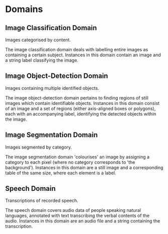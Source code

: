 # Domains
## Image Classification Domain
Images categorised by content.

The image classification domain deals with labelling entire images as containing a certain subject. Instances in this
domain contain an image and a string label classifying the image.


## Image Object-Detection Domain
Images containing multiple identified objects.

The image object-detection domain pertains to finding regions of still images which contain identifiable objects.
Instances in this domain consist of an image and a set of regions (either axis-aligned boxes or polygons), each with
an accompanying label, identifying the detected objects within the image.


## Image Segmentation Domain
Images segmented by category.

The image segmentation domain 'colourises' an image by assigning a category to each pixel (where no category
corresponds to 'the background'). Instances in this domain are a still image and a corresponding table of the same
size, where each element is a label.


## Speech Domain
Transcriptions of recorded speech.

The speech domain covers audio data of people speaking natural languages, annotated with text transcribing the verbal
contents of the audio. Instances in this domain are an audio file and a string containing the transcription.


